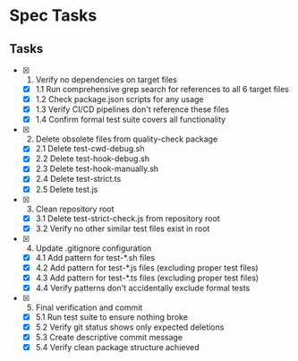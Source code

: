 # Spec Tasks

## Tasks

- [x] 1. Verify no dependencies on target files
  - [x] 1.1 Run comprehensive grep search for references to all 6 target files
  - [x] 1.2 Check package.json scripts for any usage
  - [x] 1.3 Verify CI/CD pipelines don't reference these files
  - [x] 1.4 Confirm formal test suite covers all functionality

- [x] 2. Delete obsolete files from quality-check package
  - [x] 2.1 Delete test-cwd-debug.sh
  - [x] 2.2 Delete test-hook-debug.sh
  - [x] 2.3 Delete test-hook-manually.sh
  - [x] 2.4 Delete test-strict.ts
  - [x] 2.5 Delete test.js

- [x] 3. Clean repository root
  - [x] 3.1 Delete test-strict-check.js from repository root
  - [x] 3.2 Verify no other similar test files exist in root

- [x] 4. Update .gitignore configuration
  - [x] 4.1 Add pattern for test-\*.sh files
  - [x] 4.2 Add pattern for test-\*.js files (excluding proper test files)
  - [x] 4.3 Add pattern for test-\*.ts files (excluding proper test files)
  - [x] 4.4 Verify patterns don't accidentally exclude formal tests

- [x] 5. Final verification and commit
  - [x] 5.1 Run test suite to ensure nothing broke
  - [x] 5.2 Verify git status shows only expected deletions
  - [x] 5.3 Create descriptive commit message
  - [x] 5.4 Verify clean package structure achieved
